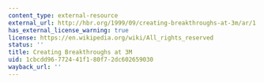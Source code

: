 ```yaml
---
content_type: external-resource
external_url: http://hbr.org/1999/09/creating-breakthroughs-at-3m/ar/1
has_external_license_warning: true
license: https://en.wikipedia.org/wiki/All_rights_reserved
status: ''
title: Creating Breakthroughs at 3M
uid: 1cbcdd96-7724-41f1-80f7-2dc602659030
wayback_url: ''
---
```

